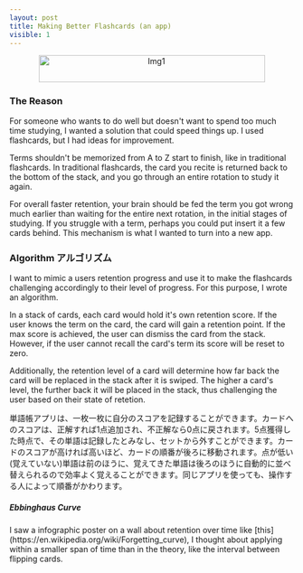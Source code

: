 ```yaml
---
layout: post
title: Making Better Flashcards (an app)  
visible: 1
---
```


<div align="center">
<img src="{{ site.baseurl }}/images/How_a_learning_app_should_work_img1.png" alt="Img1" width="400" height="48"/>
</div>

<h3>The Reason</h3>
For someone who wants to do well but doesn't want to spend too much time studying, I wanted a solution that could speed things up. I used flashcards, but I 
had ideas for improvement.

Terms shouldn't be memorized from A to Z start to finish, like in traditional flashcards. In traditional flashcards, the card you recite is returned back to the 
bottom of the stack, and you go through an entire rotation to study it again.

For overall faster retention, your brain should be fed the term you got wrong much earlier than waiting for the entire next rotation, 
in the initial stages of studying. If you struggle with a term, perhaps you could put insert it a few cards behind. This mechanism is what I wanted to 
turn into a new app.

<h3>Algorithm アルゴリズム</h3>
I want to mimic a users retention progress and use it to make the flashcards challenging accordingly to their level of progress.
For this purpose, I wrote an algorithm. 

In a stack of cards, each card would hold it's own retention score. If the user knows the term on the card, the card will gain a retention point. 
If the max score is achieved, the user can dismiss the card from the stack. However, if the user cannot recall the card's term its score will be reset to zero.

Additionally, the retention level of a card will determine how far back the card will be replaced in the stack after it is swiped. 
The higher a card's level, the further back it will be placed in the stack, thus challenging the user based on their state of retetion. 

単語帳アプリは、一枚一枚に自分のスコアを記録することができます。カードへのスコアは、正解すれば1点追加され、不正解なら0点に戻されます。5点獲得した時点で、その単語は記録したとみなし、セットから外すことができます。カードのスコアが高ければ高いほど、カードの順番が後ろに移動されます。点が低い(覚えていない)単語は前のほうに、覚えてきた単語は後ろのほうに自動的に並べ替えられるので効率よく覚えることができます。同じアプリを使っても、操作する人によって順番がかわります。


<h5>Ebbinghaus Curve</h5>
I saw a infographic poster on a wall about retention over time like [this](https://en.wikipedia.org/wiki/Forgetting_curve), I thought about applying within a 
smaller span of time than in the theory, like the interval between flipping cards.




